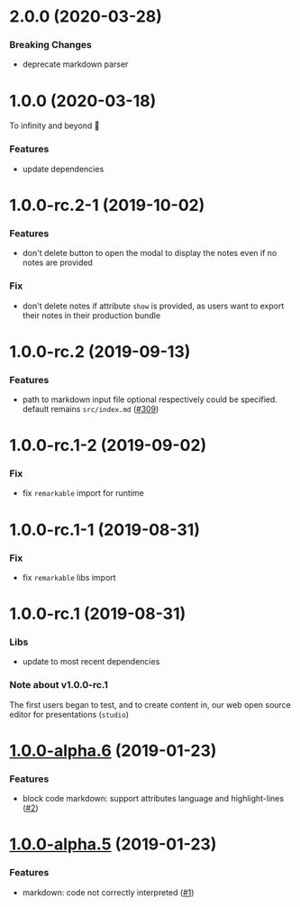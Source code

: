 <a name="2.0.0"></a>

# 2.0.0 (2020-03-28)

### Breaking Changes

- deprecate markdown parser

<a name="1.0.0"></a>

# 1.0.0 (2020-03-18)

To infinity and beyond 🚀

### Features

- update dependencies

<a name="1.0.0-rc.2-1"></a>

# 1.0.0-rc.2-1 (2019-10-02)

### Features

- don't delete button to open the modal to display the notes even if no notes are provided

### Fix

- don't delete notes if attribute `show` is provided, as users want to export their notes in their production bundle

<a name="1.0.0-rc.2"></a>

# 1.0.0-rc.2 (2019-09-13)

### Features

- path to markdown input file optional respectively could be specified. default remains `src/index.md` ([#309](https://github.com/deckgo/deckdeckgo/issues/309))

<a name="1.0.0-rc.1-2"></a>

# 1.0.0-rc.1-2 (2019-09-02)

### Fix

- fix `remarkable` import for runtime

<a name="1.0.0-rc.1-1"></a>

# 1.0.0-rc.1-1 (2019-08-31)

### Fix

- fix `remarkable` libs import

<a name="1.0.0-rc.1"></a>

# 1.0.0-rc.1 (2019-08-31)

### Libs

- update to most recent dependencies

### Note about v1.0.0-rc.1

The first users began to test, and to create content in, our web open source editor for presentations (`studio`)

<a name="1.0.0-alpha.6"></a>

# [1.0.0-alpha.6](https://github.com/deckgo/deckdeckgo-webpack-plugins/compare/v1.0.0-alpha.5...v1.0.0-alpha.6) (2019-01-23)

### Features

- block code markdown: support attributes language and highlight-lines ([#2](https://github.com/deckgo/deckdeckgo-webpack-plugins/issues/2))

<a name="1.0.0-alpha.5"></a>

# [1.0.0-alpha.5](https://github.com/deckgo/deckdeckgo-webpack-plugins/compare/v1.0.0-alpha.4...v1.0.0-alpha.5) (2019-01-23)

### Features

- markdown: code not correctly interpreted ([#1](https://github.com/deckgo/deckdeckgo-webpack-plugins/issues/1))
